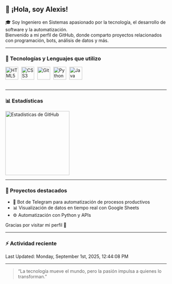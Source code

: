 ## 👋 ¡Hola, soy Alexis!

🎓 Soy Ingeniero en Sistemas apasionado por la tecnología, el desarrollo de software y la automatización.  
Bienvenido a mi perfil de GitHub, donde comparto proyectos relacionados con programación, bots, análisis de datos y más.

---

### 🧠 Tecnologías y Lenguajes que utilizo

<div style="display: flex; gap: 10px;">
  <img src="https://cdn.jsdelivr.net/gh/devicons/devicon@latest/icons/html5/html5-original.svg" title="HTML5" alt="HTML5" width="40" />
  <img src="https://cdn.jsdelivr.net/gh/devicons/devicon@latest/icons/css3/css3-original.svg" title="CSS3" alt="CSS3" width="40" />
  <img src="https://cdn.jsdelivr.net/gh/devicons/devicon@latest/icons/git/git-original.svg" title="Git" alt="Git" width="40" />
  <img src="https://cdn.jsdelivr.net/gh/devicons/devicon@latest/icons/python/python-original.svg" title="Python" alt="Python" width="40" />
  <img src="https://www.svgrepo.com/show/303388/java-4-logo.svg" title="Java" alt="Java" width="40" />
</div>

<br clear="left"/>

---

### 📊 Estadísticas

<p>
  <img 
    align="left" 
    alt="Estadísticas de GitHub" 
    height="200" 
    style="padding-right: 10px;" 
    src="https://github-readme-stats.vercel.app/api?username=AST-cmd&show_icons=true&theme=tokyonight&include_all_commits=true&locale=es" 
  />
</p>

<br clear="left"/>

---

### 🚀 Proyectos destacados

- 🤖 Bot de Telegram para automatización de procesos productivos  
- 📊 Visualización de datos en tiempo real con Google Sheets  
- ⚙️ Automatización con Python y APIs  

Gracias por visitar mi perfil 🙌


---

### :zap: Actividad reciente

<!--RECENT_ACTIVITY:start-->
<!--RECENT_ACTIVITY:end-->
<!--RECENT_ACTIVITY:last_update-->
Last Updated: Monday, September 1st, 2025, 12:44:08 PM
<!--RECENT_ACTIVITY:last_update_end-->


---

> “La tecnología mueve el mundo, pero la pasión impulsa a quienes lo transforman.”
